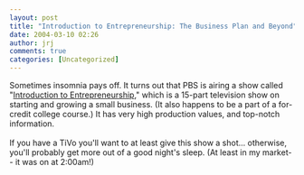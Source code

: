 ```yaml
---
layout: post
title: "Introduction to Entrepreneurship: The Business Plan and Beyond"
date: 2004-03-10 02:26
author: jrj
comments: true
categories: [Uncategorized]
---
```

Sometimes insomnia pays off. It turns out that PBS is airing a show called "<a href="http://www.pbs.org/als/intro_entrepreneur/" target="_blank">Introduction to Entrepreneurship</a>," which is a 15-part television show on starting and growing a small business. (It also happens to be a part of a for-credit college course.) It has very high production values, and top-notch information.<br /><br />If you have a TiVo you'll want to at least give this show a shot... otherwise, you'll probably get more out of a good night's sleep. (At least in my market-- it was on at 2:00am!)
